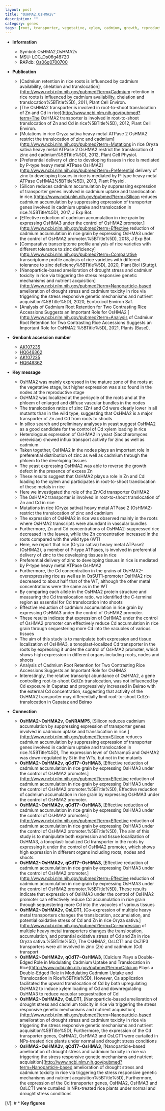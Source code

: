 ```yaml
---
layout: post
title: "OsHMA2,OsHMA2v"
description: ""
category: genes
tags: [root, transporter, vegetative, xylem, cadmium, growth, reproductive, zinc, vascular bundle, grain, shoot]
---
```


* **Information**  
    + Symbol: OsHMA2,OsHMA2v  
    + MSU: [LOC_Os06g48720](http://rice.uga.edu/cgi-bin/ORF_infopage.cgi?orf=LOC_Os06g48720)  
    + RAPdb: [Os06g0700700](http://rapdb.dna.affrc.go.jp/viewer/gbrowse_details/irgsp1?name=Os06g0700700)  

* **Publication**  
    + [Cadmium retention in rice roots is influenced by cadmium availability, chelation and translocation](http://www.ncbi.nlm.nih.gov/pubmed?term=Cadmium retention in rice roots is influenced by cadmium availability, chelation and translocation%5BTitle%5D), 2011, Plant Cell Environ.
    + [The OsHMA2 transporter is involved in root-to-shoot translocation of Zn and Cd in rice](http://www.ncbi.nlm.nih.gov/pubmed?term=The OsHMA2 transporter is involved in root-to-shoot translocation of Zn and Cd in rice%5BTitle%5D), 2012, Plant Cell Environ.
    + [Mutations in rice Oryza sativa heavy metal ATPase 2 OsHMA2 restrict the translocation of zinc and cadmium](http://www.ncbi.nlm.nih.gov/pubmed?term=Mutations in rice Oryza sativa heavy metal ATPase 2 OsHMA2 restrict the translocation of zinc and cadmium%5BTitle%5D), 2012, Plant Cell Physiol.
    + [Preferential delivery of zinc to developing tissues in rice is mediated by P-type heavy metal ATPase OsHMA2](http://www.ncbi.nlm.nih.gov/pubmed?term=Preferential delivery of zinc to developing tissues in rice is mediated by P-type heavy metal ATPase OsHMA2%5BTitle%5D), 2013, Plant Physiol.
    + [Silicon reduces cadmium accumulation by suppressing expression of transporter genes involved in cadmium uptake and translocation in rice.](http://www.ncbi.nlm.nih.gov/pubmed?term=Silicon reduces cadmium accumulation by suppressing expression of transporter genes involved in cadmium uptake and translocation in rice.%5BTitle%5D), 2017, J Exp Bot.
    + [Effective reduction of cadmium accumulation in rice grain by expressing OsHMA3 under the control of OsHMA2 promoter.](http://www.ncbi.nlm.nih.gov/pubmed?term=Effective reduction of cadmium accumulation in rice grain by expressing OsHMA3 under the control of OsHMA2 promoter.%5BTitle%5D), 2018, J Exp Bot.
    + [Comparative transcriptome profile analysis of rice varieties with different tolerance to zinc deficiency](http://www.ncbi.nlm.nih.gov/pubmed?term=Comparative transcriptome profile analysis of rice varieties with different tolerance to zinc deficiency%5BTitle%5D), 2020, Plant Biol (Stuttg).
    + [Nanoparticle-based amelioration of drought stress and cadmium toxicity in rice via triggering the stress responsive genetic mechanisms and nutrient acquisition](http://www.ncbi.nlm.nih.gov/pubmed?term=Nanoparticle-based amelioration of drought stress and cadmium toxicity in rice via triggering the stress responsive genetic mechanisms and nutrient acquisition%5BTitle%5D), 2020, Ecotoxicol Environ Saf.
    + [Analysis of Cadmium Root Retention for Two Contrasting Rice Accessions Suggests an Important Role for OsHMA2 ](http://www.ncbi.nlm.nih.gov/pubmed?term=Analysis of Cadmium Root Retention for Two Contrasting Rice Accessions Suggests an Important Role for OsHMA2 %5BTitle%5D), 2021, Plants (Basel).

* **Genbank accession number**  
    + [AK107235](http://www.ncbi.nlm.nih.gov/nuccore/AK107235)
    + [HQ646362](http://www.ncbi.nlm.nih.gov/nuccore/HQ646362)
    + [AK107235](http://www.ncbi.nlm.nih.gov/nuccore/AK107235)
    + [HQ646362](http://www.ncbi.nlm.nih.gov/nuccore/HQ646362)

* **Key message**  
    + OsHMA2 was mainly expressed in the mature zone of the roots at the vegetative stage, but higher expression was also found in the nodes at the reproductive stage
    + OsHMA2 was localized at the pericycle of the roots and at the phloem of enlarged and diffuse vascular bundles in the nodes
    + The translocation ratios of zinc (Zn) and Cd were clearly lower in all mutants than in the wild type, suggesting that OsHMA2 is a major transporter of Zn and Cd from roots to shoots
    + In silico search and preliminary analyses in yeast suggest OsHMA2 as a good candidate for the control of Cd xylem loading in rice
    + Heterologous expression of OsHMA2 in yeast (Saccharomyces cerevisiae) showed influx transport activity for zinc as well as cadmium
    + Taken together, OsHMA2 in the nodes plays an important role in preferential distribution of zinc as well as cadmium through the phloem to the developing tissues
    + The yeast expressing OsHMA2 was able to reverse the growth defect in the presence of excess Zn
    + These results suggest that OsHMA2 plays a role in Zn and Cd loading to the xylem and participates in root-to-shoot translocation of these metals in rice
    + Here we investigated the role of the Zn/Cd transporter OsHMA2
    + The OsHMA2 transporter is involved in root-to-shoot translocation of Zn and Cd in rice
    + Mutations in rice (Oryza sativa) heavy metal ATPase 2 (OsHMA2) restrict the translocation of zinc and cadmium
    + The expression of OsHMA2 in rice was observed mainly in the roots where OsHMA2 transcripts were abundant in vascular bundles
    + Furthermore, Zn and Cd concentrations of OsHMA2-suppressed rice decreased in the leaves, while the Zn concentration increased in the roots compared with the wild type (WT)
    + Here, we report that rice (Oryza sativa) heavy metal ATPase2 (OsHMA2), a member of P-type ATPases, is involved in preferential delivery of zinc to the developing tissues in rice
    + Preferential delivery of zinc to developing tissues in rice is mediated by P-type heavy metal ATPase OsHMA2
    + Furthermore, the Cd concentration in the grains of OsHMA2-overexpressing rice as well as in OsSUT1-promoter OsHMA2 rice decreased to about half that of the WT, although the other metal concentrations were the same as in the WT
    + By comparing each allele in the OsHMA2 protein structure and measuring the Cd translocation ratio, we identified the C-terminal region as essential for Cd translocation into shoots
    + Effective reduction of cadmium accumulation in rice grain by expressing OsHMA3 under the control of OsHMA2 promoter.
    + These results indicate that expression of OsHMA3 under the control of OsHMA2 promoter can effectively reduce Cd accumulation in rice grain through sequestering more Cd into the vacuoles of various tissues
    + The aim of this study is to manipulate both expression and tissue localization of OsHMA3, a tonoplast-localized Cd transporter in the roots by expressing it under the control of OsHMA2 promoter, which shows high expression in different organs including roots, nodes and shoots
    + Analysis of Cadmium Root Retention for Two Contrasting Rice Accessions Suggests an Important Role for OsHMA2
    + Interestingly, the relative transcript abundance of OsHMA2, a gene controlling root-to-shoot Cd/Zn translocation, was not influenced by Cd exposure in Capataz and progressively increased in Beirao with the external Cd concentration, suggesting that activity of the OsHMA2 transporter may differentially limit root-to-shoot Cd/Zn translocation in Capataz and Beirao

* **Connection**  
    + __OsHMA2~OsHMA2v__, __OsNRAMP5__, [Silicon reduces cadmium accumulation by suppressing expression of transporter genes involved in cadmium uptake and translocation in rice.](http://www.ncbi.nlm.nih.gov/pubmed?term=Silicon reduces cadmium accumulation by suppressing expression of transporter genes involved in cadmium uptake and translocation in rice.%5BTitle%5D),  The expression level of OsNramp5 and OsHMA2 was down-regulated by Si in the WTs, but not in the mutants
    + __OsHMA2~OsHMA2v__, __qCdT7~OsHMA3__, [Effective reduction of cadmium accumulation in rice grain by expressing OsHMA3 under the control of OsHMA2 promoter.](http://www.ncbi.nlm.nih.gov/pubmed?term=Effective reduction of cadmium accumulation in rice grain by expressing OsHMA3 under the control of OsHMA2 promoter.%5BTitle%5D), Effective reduction of cadmium accumulation in rice grain by expressing OsHMA3 under the control of OsHMA2 promoter.
    + __OsHMA2~OsHMA2v__, __qCdT7~OsHMA3__, [Effective reduction of cadmium accumulation in rice grain by expressing OsHMA3 under the control of OsHMA2 promoter.](http://www.ncbi.nlm.nih.gov/pubmed?term=Effective reduction of cadmium accumulation in rice grain by expressing OsHMA3 under the control of OsHMA2 promoter.%5BTitle%5D),  The aim of this study is to manipulate both expression and tissue localization of OsHMA3, a tonoplast-localized Cd transporter in the roots by expressing it under the control of OsHMA2 promoter, which shows high expression in different organs including roots, nodes and shoots
    + __OsHMA2~OsHMA2v__, __qCdT7~OsHMA3__, [Effective reduction of cadmium accumulation in rice grain by expressing OsHMA3 under the control of OsHMA2 promoter.](http://www.ncbi.nlm.nih.gov/pubmed?term=Effective reduction of cadmium accumulation in rice grain by expressing OsHMA3 under the control of OsHMA2 promoter.%5BTitle%5D),  These results indicate that expression of OsHMA3 under the control of OsHMA2 promoter can effectively reduce Cd accumulation in rice grain through sequestering more Cd into the vacuoles of various tissues
    + __OsHMA2~OsHMA2v__, __OsLCT1__, [Co-expression of multiple heavy metal transporters changes the translocation, accumulation, and potential oxidative stress of Cd and Zn in rice Oryza sativa.](http://www.ncbi.nlm.nih.gov/pubmed?term=Co-expression of multiple heavy metal transporters changes the translocation, accumulation, and potential oxidative stress of Cd and Zn in rice Oryza sativa.%5BTitle%5D), The OsHMA2, OsLCT1 and OsZIP3 transporters were all involved in zinc (Zn) and cadmium (Cd) transport
    + __OsHMA2~OsHMA2v__, __qCdT7~OsHMA3__, [Calcium Plays a Double-Edged Role in Modulating Cadmium Uptake and Translocation in Rice](http://www.ncbi.nlm.nih.gov/pubmed?term=Calcium Plays a Double-Edged Role in Modulating Cadmium Uptake and Translocation in Rice%5BTitle%5D),  However, Ca application facilitated the upward translocation of Cd by both upregulating OsHMA2 to induce xylem loading of Cd and downregulating OsHMA3 to reduce vacuolar sequestration of Cd
    + __OsHMA2~OsHMA2v__, __OsLCT1__, [Nanoparticle-based amelioration of drought stress and cadmium toxicity in rice via triggering the stress responsive genetic mechanisms and nutrient acquisition](http://www.ncbi.nlm.nih.gov/pubmed?term=Nanoparticle-based amelioration of drought stress and cadmium toxicity in rice via triggering the stress responsive genetic mechanisms and nutrient acquisition%5BTitle%5D),  Furthermore, the expression of the Cd transporter genes, OsHMA2, OsHMA3 and OsLCT1 were curtailed in NPs-treated rice plants under normal and drought stress conditions
    + __OsHMA2~OsHMA2v__, __qCdT7~OsHMA3__, [Nanoparticle-based amelioration of drought stress and cadmium toxicity in rice via triggering the stress responsive genetic mechanisms and nutrient acquisition](http://www.ncbi.nlm.nih.gov/pubmed?term=Nanoparticle-based amelioration of drought stress and cadmium toxicity in rice via triggering the stress responsive genetic mechanisms and nutrient acquisition%5BTitle%5D),  Furthermore, the expression of the Cd transporter genes, OsHMA2, OsHMA3 and OsLCT1 were curtailed in NPs-treated rice plants under normal and drought stress conditions

[//]: # * **Key figures**  


